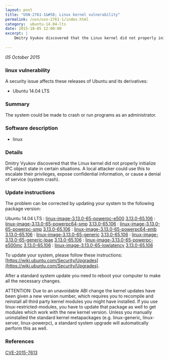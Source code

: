 ```yaml
---
layout: post
title: "USN-2761-1&#58; Linux kernel vulnerability"
permalink: /usn/usn-2761-1/index.html
category:  ubuntu-14.04-lts
date: 2015-10-05 12:00:00
excerpt: |
    Dmitry Vyukov discovered that the Linux kernel did not properly initialize IPC object state in certain situations. A local attacker could use this to escalate their privileges, expose confidential information, or cause a denial of service (system crash). 
    
--- 
```

 
 

*05 October 2015*

### linux vulnerability

A security issue affects these releases of Ubuntu and its derivatives:

* Ubuntu 14.04 LTS

### Summary

The system could be made to crash or run programs as an administrator. 

### Software description

* linux 

### Details

Dmitry Vyukov discovered that the Linux kernel did not properly initialize IPC object state in certain situations. A local attacker could use this to escalate their privileges, expose confidential information, or cause a denial of service (system crash). 

### Update instructions

The problem can be corrected by updating your system to the following package version:

Ubuntu 14.04 LTS
 : [linux-image-3.13.0-65-powerpc-e500](https://launchpad.net/ubuntu/+source/linux) <span> [3.13.0-65.106](https://launchpad.net/ubuntu/+source/linux/3.13.0-65.106) </span> 
 : [linux-image-3.13.0-65-powerpc64-smp](https://launchpad.net/ubuntu/+source/linux) <span> [3.13.0-65.106](https://launchpad.net/ubuntu/+source/linux/3.13.0-65.106) </span> 
 : [linux-image-3.13.0-65-powerpc-smp](https://launchpad.net/ubuntu/+source/linux) <span> [3.13.0-65.106](https://launchpad.net/ubuntu/+source/linux/3.13.0-65.106) </span> 
 : [linux-image-3.13.0-65-powerpc64-emb](https://launchpad.net/ubuntu/+source/linux) <span> [3.13.0-65.106](https://launchpad.net/ubuntu/+source/linux/3.13.0-65.106) </span> 
 : [linux-image-3.13.0-65-generic](https://launchpad.net/ubuntu/+source/linux) <span> [3.13.0-65.106](https://launchpad.net/ubuntu/+source/linux/3.13.0-65.106) </span> 
 : [linux-image-3.13.0-65-generic-lpae](https://launchpad.net/ubuntu/+source/linux) <span> [3.13.0-65.106](https://launchpad.net/ubuntu/+source/linux/3.13.0-65.106) </span> 
 : [linux-image-3.13.0-65-powerpc-e500mc](https://launchpad.net/ubuntu/+source/linux) <span> [3.13.0-65.106](https://launchpad.net/ubuntu/+source/linux/3.13.0-65.106) </span> 
 : [linux-image-3.13.0-65-lowlatency](https://launchpad.net/ubuntu/+source/linux) <span> [3.13.0-65.106](https://launchpad.net/ubuntu/+source/linux/3.13.0-65.106) </span> 

To update your system, please follow these instructions: [https://wiki.ubuntu.com/Security/Upgrades](https://wiki.ubuntu.com/Security/Upgrades).

After a standard system update you need to reboot your computer to make all the necessary changes.

ATTENTION: Due to an unavoidable ABI change the kernel updates have been given a new version number, which requires you to recompile and reinstall all third party kernel modules you might have installed. If you use linux-restricted-modules, you have to update that package as well to get modules which work with the new kernel version. Unless you manually uninstalled the standard kernel metapackages (e.g. linux-generic, linux-server, linux-powerpc), a standard system upgrade will automatically perform this as well. 

### References

 
 [CVE-2015-7613](http://people.ubuntu.com/~ubuntu-security/cve/CVE-2015-7613)
 

